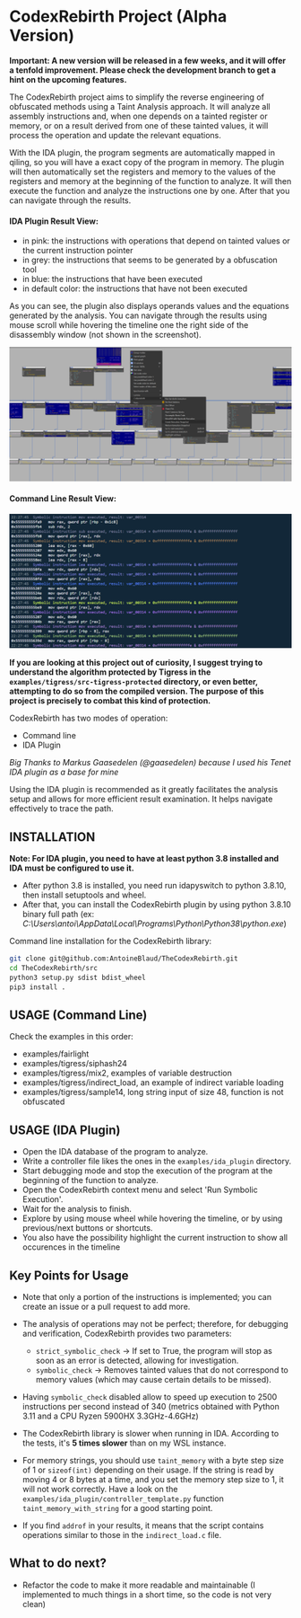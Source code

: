 # CodexRebirth Project (Alpha Version)

**Important: A new version will be released in a few weeks, and it will offer a tenfold improvement. Please check the development branch to get a hint on the upcoming features.**

The CodexRebirth project aims to simplify the reverse engineering of obfuscated methods using a Taint Analysis approach. It will analyze all assembly instructions and, when one depends on a tainted register or memory, or on a result derived from one of these tainted values, it will process the operation and update the relevant equations.

With the IDA plugin, the program segments are automatically mapped in qiling, so you will have a exact copy of the program in memory. The plugin will then automatically set the registers and memory to the values of the registers and memory at the beginning of the function to analyze. It will then execute the function and analyze the instructions one by one. After that you can navigate through the results. 


#### IDA Plugin Result View:

- in pink: the instructions with operations that depend on tainted values or the current instruction pointer
- in grey: the instructions that seems to be generated by a obfuscation tool
- in blue: the instructions that have been executed
- in default color: the instructions that have not been executed

As you can see, the plugin also displays operands values and the equations generated by the analysis.
You can navigate through the results using mouse scroll while hovering the timeline one the right side of the disassembly window (not shown in the screenshot).

![ida_plugin](./doc/imgs/ida_screen.png)


#### Command Line Result View:

![command_line](./doc/imgs/command_line.png)

**If you are looking at this project out of curiosity, I suggest trying to understand the algorithm protected by Tigress in the `examples/tigress/src-tigress-protected` directory, or even better, attempting to do so from the compiled version. The purpose of this project is precisely to combat this kind of protection.**

CodexRebirth has two modes of operation:

- Command line
- IDA Plugin 

*Big Thanks to Markus Gaasedelen (@gaasedelen) because I used his Tenet IDA plugin as a base for mine*

Using the IDA plugin is recommended as it greatly facilitates the analysis setup and allows for more efficient result examination. It helps navigate effectively to trace the path.

## INSTALLATION

**Note: For IDA plugin, you need to have at least python 3.8 installed and IDA must be configured to use it.**

- After python 3.8 is installed, you need run idapyswitch to python 3.8.10, then install setuptools and wheel.
- After that, you can install the CodexRebirth plugin by using python 3.8.10 binary full path (ex: *C:\Users\antoi\AppData\Local\Programs\Python\Python38\python.exe*)


Command line installation for the CodexRebirth library:
```bash
git clone git@github.com:AntoineBlaud/TheCodexRebirth.git
cd TheCodexRebirth/src
python3 setup.py sdist bdist_wheel 
pip3 install . 
```



## USAGE (Command Line)


Check the examples in this order:

- examples/fairlight
- examples/tigress/siphash24
- examples/tigress/mix2, examples of variable destruction
- examples/tigress/indirect_load, an example of indirect variable loading
- examples/tigress/sample14, long string input of size 48, function is not obfuscated


## USAGE (IDA Plugin)

- Open the IDA database of the program to analyze.
- Write a controller file likes the ones in the `examples/ida_plugin` directory.
- Start debugging mode and stop the execution of the program at the beginning of the function to analyze.
- Open the CodexRebirth context menu and select 'Run Symbolic Execution'.
- Wait for the analysis to finish.
- Explore by using mouse wheel while hovering the timeline, or by using previous/next buttons or shortcuts.
- You also have the possibility highlight the current instruction to show all occurences in the timeline 
## Key Points for Usage

- Note that only a portion of the instructions is implemented; you can create an issue or a pull request to add more.

- The analysis of operations may not be perfect; therefore, for debugging and verification, CodexRebirth provides two parameters:
  - `strict_symbolic_check` -> If set to True, the program will stop as soon as an error is detected, allowing for investigation.
  - `symbolic_check` -> Removes tainted values that do not correspond to memory values (which may cause certain details to be missed).

- Having `symbolic_check` disabled allow to speed up execution to 2500 instructions per second instead of 340 (metrics obtained with Python 3.11 and a CPU Ryzen 5900HX 3.3GHz-4.6GHz)

- The CodexRebirth library is slower when running in IDA. According to the tests, it's **5 times slower** than on my WSL instance. 

- For memory strings, you should use `taint_memory` with a byte step size of 1 or `sizeof(int)` depending on their usage. If the string is read by moving 4 or 8 bytes at a time, and you set the memory step size to 1, it will not work correctly. Have a look on the `examples/ida_plugin/controller_template.py` function `taint_memory_with_string` for a good starting point.

- If you find `addrof` in your results, it means that the script contains operations similar to those in the `indirect_load.c` file.

## What to do next?
- Refactor the code to make it more readable and maintainable (I implemented to much things in a short time, so the code is not very clean)
